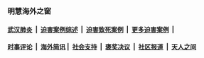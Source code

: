 
### 明慧海外之窗

####  [武汉肺炎](indexes/365.md?t=07101301) &nbsp;|&nbsp;  [迫害案例综述](indexes/328.md?t=07101301) &nbsp;|&nbsp; [迫害致死案例](indexes/277.md?t=07101301)  &nbsp;|&nbsp; [更多迫害案例](indexes/81.md?t=07101301)  &nbsp;|&nbsp; 
####  [时事评论](indexes/19.md?t=07101301) &nbsp;|&nbsp; [海外简讯](indexes/245.md?t=07101301)&nbsp;|&nbsp;  [社会支持](indexes/140.md?t=07101301) &nbsp;|&nbsp; [褒奖决议](indexes/282.md?t=07101301) &nbsp;|&nbsp; [社区报道](indexes/91.md?t=07101301)  &nbsp;|&nbsp; [天人之间](indexes/78.md?t=07101301) 

